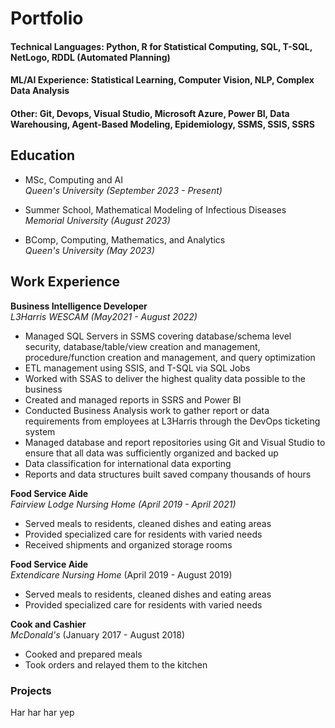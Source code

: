 # Portfolio

#### **Technical Languages:** Python, R for Statistical Computing, SQL, T-SQL, NetLogo, RDDL (Automated Planning)
#### **ML/AI Experience:** Statistical Learning, Computer Vision, NLP, Complex Data Analysis
#### **Other:** Git, Devops, Visual Studio, Microsoft Azure, Power BI, Data Warehousing, Agent-Based Modeling, Epidemiology, SSMS, SSIS, SSRS

## Education							       		
- MSc, Computing and AI<br />
  _Queen's University (September 2023 - Present)_

- Summer School, Mathematical Modeling of Infectious Diseases<br />
  _Memorial University (August 2023)_

- BComp, Computing, Mathematics, and Analytics <br />
  _Queen's University (May 2023)_

## Work Experience
**Business Intelligence Developer** <br />
_L3Harris WESCAM (May2021 - August 2022)_
- Managed SQL Servers in SSMS covering database/schema level security, database/table/view creation and management, procedure/function creation and management, and query 
optimization
- ETL management using SSIS, and T-SQL via SQL Jobs
- Worked with SSAS to deliver the highest quality data possible to the business
- Created and managed reports in SSRS and Power BI
- Conducted Business Analysis work to gather report or data requirements from employees at L3Harris through the DevOps ticketing system
- Managed database and report repositories using Git and Visual Studio to ensure that all data was sufficiently organized and backed up
- Data classification for international data exporting
- Reports and data structures built saved company thousands of hours

**Food Service Aide** <br />
_Fairview Lodge Nursing Home (April 2019 - April 2021)_
- Served meals to residents, cleaned dishes and eating areas
- Provided specialized care for residents with varied needs
- Received shipments and organized storage rooms

**Food Service Aide** <br />
_Extendicare Nursing Home_ (April 2019 - August 2019)
- Served meals to residents, cleaned dishes and eating areas
- Provided specialized care for residents with varied needs

**Cook and Cashier** <br />
_McDonald's_ (January 2017 - August 2018)
- Cooked and prepared meals
- Took orders and relayed them to the kitchen

### Projects
Har har har
yep
